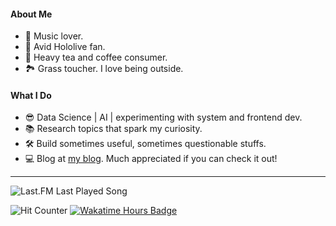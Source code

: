 #### About Me
- 🎵 Music lover.
- 🩵 Avid Hololive fan.
- 🍵 Heavy tea and coffee consumer.
- 🏞 Grass toucher. I love being outside.

#### What I Do
- 😎 Data Science | AI | experimenting with system and frontend dev.
- 📚 Research topics that spark my curiosity.
- 🛠️ Build sometimes useful, sometimes questionable stuffs.
- 💻 Blog at [my blog](https://vietbaomai.com/). Much appreciated if you can check it out!

---

![Last.FM Last Played Song](https://img.shields.io/endpoint?color=ef912f&logo=youtubemusic&label=NOW+PLAYING&style=for-the-badge&url=https://lastfm-last-played.biancarosa.com.br/brandonmai/latest-song?format=shields.io)

![Hit Counter](https://komarev.com/ghpvc/?username=brandon-mai&color=ef912f&style=for-the-badge&label=VIEWS)
[![Wakatime Hours Badge](https://wakatime.com/badge/user/137a1655-e7c3-4f3d-a00a-edb94e9bfcf3.svg?style=for-the-badge&color=ef912f)](https://wakatime.com/@brandonmai)
